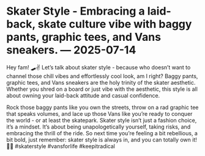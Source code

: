 # Skater Style - Embracing a laid-back, skate culture vibe with baggy pants, graphic tees, and Vans sneakers. — 2025-07-14

Hey fam! 🛹✌️ Let’s talk about skater style - because who doesn’t want to channel those chill vibes and effortlessly cool look, am I right? Baggy pants, graphic tees, and Vans sneakers are the holy trinity of the skater aesthetic. Whether you shred on a board or just vibe with the aesthetic, this style is all about owning your laid-back attitude and casual confidence. 

Rock those baggy pants like you own the streets, throw on a rad graphic tee that speaks volumes, and lace up those Vans like you’re ready to conquer the world - or at least the skatepark. Skater style isn’t just a fashion choice, it’s a mindset. It’s about being unapologetically yourself, taking risks, and embracing the thrill of the ride. So next time you’re feeling a bit rebellious, a bit bold, just remember: skater style is always in, and you can totally own it! 🤙🔥 #skaterstyle #vansforlife #keepitradical